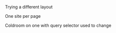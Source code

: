 Trying a different layout 

One site per page

Coldroom on one with query selector used to change 


